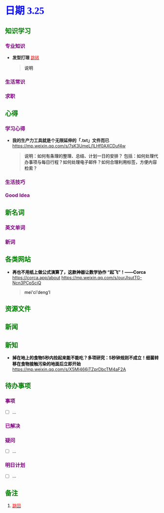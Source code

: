## <font color = blue face=楷体 size=6>日期 3.25 </font>

## <font color = green>知识学习 </font>
### <font color = purple>专业知识 </font>
+ **发型打理** <a id = "01-1">  [<font color = red>跳转</font>](#01-2)
   > <font color = o> 说明 </font>
### <font color = purple>生活常识 </font>

### <font color = purple>求职 </font>



## <font color = green>心得 </font>
### <font color = purple>学习心得 </font>
+ **我的生产力工具就是个无限延伸的「.txt」文件而已**  
	https://mp.weixin.qq.com/s/7sK3UmeLj1LHf0AXCDuf4w  
	 > <font color = o> 说明：如何有条理的整理、总结、计划一日的安排？
	 包括：如何处理代办事项与每日行程？如何处理电子邮件？如何合理利用标签，方便内容检索？
### <font color = purple>生活技巧 </font>

### <font color = purple>Good Idea </font>



## <font color = green>新名词 </font>
### <font color = purple>英文单词 </font>
### <font color = purple>新词 </font>



## <font color = green>各类网站 </font>
+ **再也不用纸上做公式演算了，这款神器让数学协作 “起飞”！——Corca**   https://corca.app/about
	https://mp.weixin.qq.com/s/ourJIsutTG-Ncn3PCpSciQ 
	> <font color = o>mei'ci'deng'l

## <font color = green>资源文件 </font>


## <font color = green>新闻 </font>


## <font color = green>新知 </font>
+ **掉在地上的食物5秒内捡起来能不能吃？多项研究：5秒钟规则不成立！细菌转移在食物接触污染的地面后立即开始**  
	https://mp.weixin.qq.com/s/X5Ml466jTZprDbcTM4aF2A  
	
## <font color = green>待办事项 </font>
### <font color = purple>事项 </font>
- [ ] ...
### <font color = purple>已解决 </font>
### <font color = purple>疑问 </font>
- [ ] ...
### <font color = purple>明日计划 </font>
- [ ] ...


## <font color = green>备注 </font>
  1. <a id ="01-2">[<font color = red>跳回</font>](#01-1)
<!--stackedit_data:
eyJoaXN0b3J5IjpbLTI2NDEzNDg2OSwxNDczOTI1OTE5LDE3NT
k4ODg5OTgsODE3MzU5MTg3LDI0MjY3MDczMSwxNDMwNTM2NzY1
LC05ODYyNjIxNTddfQ==
-->